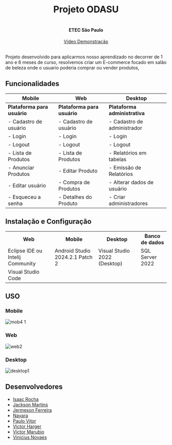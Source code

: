 <div align="center">
  <h1>Projeto ODASU<h1>
  <h4>ETEC São Paulo</h4>
  <a href="https://youtu.be/RDKeY_u-fus" target="_blank">Vídeo Demonstração</a>
  <br><br>
</div>

<p>Projeto desenvolvido para aplicarmos nosso aprendizado no decorrer de 1 ano e 6 meses de curso, resolvemos criar um E-commerce focado em salão de beleza onde o usuario poderia comprar ou vender produtos,</p>

## Funcionalidades ##
| Mobile | Web | Desktop |
|--------|-----|---------|
| **Plataforma para usuário** | **Plataforma para usuário** | **Plataforma administrativa** |
| - Cadastro de usuário | - Cadastro de usuário | - Cadastro de administrador |
| - Login | - Login | - Login |
| - Logout | - Logout | - Logout |
| - Lista de Produtos | - Lista de Produtos | - Relatórios em tabelas |
| - Anunciar Produtos | - Editar Produto | - Emissão de Relatórios |
| - Editar usuário | - Compra de Produtos | - Alterar dados de usuário |
| - Esqueceu a senha | - Detalhes do Produto | - Criar administradores |

## Instalação e Configuração ##
<table>
  <tr>
    <th>Web</th>
    <th>Mobile</th>
    <th>Desktop</th>
    <th>Banco de dados</th>
  </tr>
  <tr>
    <td>Eclipse IDE ou Intelij Community</td>
    <td>Android Studio 2024.2.1 Patch 2</td>
    <td>Visual Studio 2022 (Desktop)</td>
    <td>SQL Server 2022</td>
  </tr>
  <tr>
    <td>Visual Studio Code</td>
  </tr>
</table>

## USO ##

### Mobile ###
![mob4 1](https://github.com/user-attachments/assets/c8a4a7a8-b1a3-4393-9fb0-0fe8ea267bcc)

### Web ###

![web2](https://github.com/user-attachments/assets/5ad674a4-8f92-4fa8-9b15-1f153a00b2cb)

### Desktop ###

![desktop1](https://github.com/user-attachments/assets/6a31a817-dda8-45fd-98b1-d850e0b5df03)


## Desenvolvedores ##
- [Isaac Rocha](https://github.com/isaacdemelorocha)
- [Jackson Martins](https://github.com/JacksonMartinsConde)
- [Jermeson Ferreira](https://github.com/jermesonf)
- [Nayara](#)
- [Paulo Vitor](https://github.com/Junho2018)
- [Victor Harger](https://github.com/Victor-Harger)
- [Victor Marubio](#)
- [Vinicius Novaes](https://github.com/euvnovaes)
